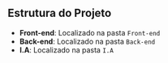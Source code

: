 ## Estrutura do Projeto

- **Front-end**: Localizado na pasta `Front-end`
- **Back-end**: Localizado na pasta `Back-end`
- **I.A**: Localizado na pasta `I.A`